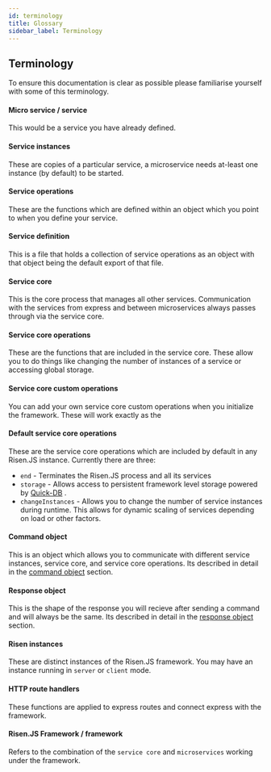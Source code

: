 ```yaml
---
id: terminology
title: Glossary
sidebar_label: Terminology
---
```


## Terminology

To ensure this documentation is clear as possible please familiarise yourself with some of this terminology.

#### Micro service / service

This would be a service you have already defined.

#### Service instances

These are copies of a particular service, a microservice needs at-least one instance (by default) to be started.

#### Service operations

These are the functions which are defined within an object which you point to when you define your service.

#### Service definition

This is a file that holds a collection of service operations as an object with that object being the default export of that file.

#### Service core

This is the core process that manages all other services. Communication with the services from express and between microservices always passes through via the service core.

#### Service core operations

These are the functions that are included in the service core. These allow you to do things like changing the number of instances of a service or accessing global storage.

#### Service core custom operations

You can add your own service core custom operations when you initialize the framework. These will work exactly as the

#### Default service core operations

These are the service core operations which are included by default in any Risen.JS instance. Currently there are three:

- `end` - Terminates the Risen.JS process and all its services
- `storage` - Allows access to persistent framework level storage powered by [Quick-DB](https://www.npmjs.com/package/quick.db) .
- `changeInstances` - Allows you to change the number of service instances during runtime. This allows for dynamic scaling of services depending on load or other factors.

#### Command object

This is an object which allows you to communicate with different service instances, service core, and service core operations. Its described in detail in the [command object](apidatastructure.md#command-object) section.

#### Response object

This is the shape of the response you will recieve after sending a command and will always be the same. Its described in detail in the [response object](apidatastructure.md#response-object) section.

#### Risen instances

These are distinct instances of the Risen.JS framework. You may have an instance running in `server` or `client` mode.

#### HTTP route handlers

These functions are applied to express routes and connect express with the framework.

#### Risen.JS Framework / framework

Refers to the combination of the `service core` and `microservices` working under the framework.
